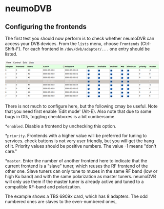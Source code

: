 # neumoDVB #

## Configuring the frontends ##

The first test you should now perform is to check whether neumoDVB can access your DVB devices.
From the `lists` menu, choose `Frontends` (Ctrl-Shift-F). For each frontend in `/dev/dvb/adapter/...`
one entry should be listed.

![Frontends](images/frontends.png)

There is not much to configure here, but the following cmay be useful. Note that you need
first enable `Edit mode' (Alt-E). Also note that due to some bugs in Gtk, toggling checkboxes is a bit
cumbersome.

*`enabled`. Disable a frontend by unchecking this option.

*`priority`. Frontends with a higher value will be preferred for tuning to services.
check buttons is not very user friendly, but you will get the hang of it. Priority values should be
positive numbers. The value -1 means "don't care."

*`master`. Enter the number of another frontend here to indicate that the current frontend is a "slave"
tuner, which reuses the RF frontend of the other one. Slave tuners can only tune to muxes in the same
RF band (low or high Ku band) and with the same polarization as master tuners. neumoDVB will only use
them if the master tuner is already active and tuned to a compatible RF-band and polarization.

The example shows a TBS 6909x card, which has 8 adapters. The odd numbered ones are slaves to the
even-numbered ones,
